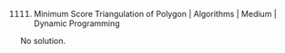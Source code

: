 1111. Minimum Score Triangulation of Polygon | Algorithms | Medium | Dynamic Programming

No solution.
